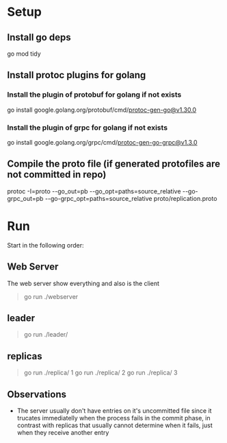 # Setup

## Install go deps
go mod tidy

## Install protoc plugins for golang

### Install the plugin of protobuf for golang if not exists
go install google.golang.org/protobuf/cmd/protoc-gen-go@v1.30.0

### Install the plugin of grpc for golang if not exists
go install google.golang.org/grpc/cmd/protoc-gen-go-grpc@v1.3.0

## Compile the proto file (if generated protofiles are not committed in repo)
protoc -I=proto --go_out=pb --go_opt=paths=source_relative --go-grpc_out=pb --go-grpc_opt=paths=source_relative  proto/replication.proto

# Run
Start in the following order:

## Web Server
The web server show everything and also is the client

> go run ./webserver

## leader
> go run ./leader/

## replicas
> go run ./replica/ 1
> go run ./replica/ 2
> go run ./replica/ 3

## Observations
- The server usually don't have entries on it's uncommitted file since it trucates immediatelly when the process fails in the commit phase, in contrast with replicas that usually cannot determine when it fails, just when they receive another entry
